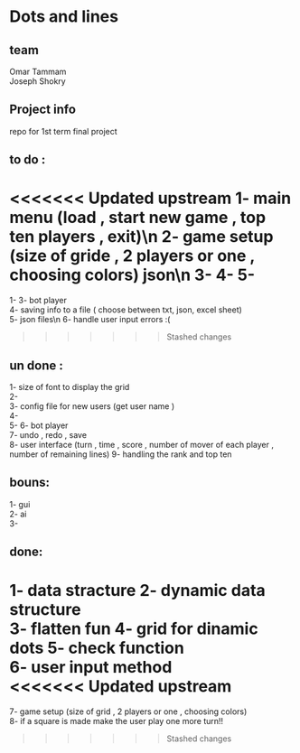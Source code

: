 # Dots and lines
 
## team
 Omar Tammam  
 Joseph Shokry  
 
## Project info
 repo for 1st term final project  
## to do : 

<<<<<<< Updated upstream
 1- main menu (load , start new game , top ten players , exit)\n
 2- game setup (size of gride , 2 players or one , choosing colors) json\n
 3- 
 4- 
 5- 
=======
 1- 
 3- bot player  
 4- saving info to a file ( choose between txt, json, excel sheet)  
 5- json files\n
 6- handle user input errors :(  
>>>>>>> Stashed changes

## un done :
 1- size of font to display the grid  
 2-  
 3- config file for new users (get user name )  
 4-    
 5- 
 6- bot player  
 7- undo , redo , save   
 8- user interface (turn , time , score , number of mover of each player , number of remaining lines) 
 9- handling the rank and top ten  


## bouns:  
 1- gui  
 2- ai  
 3-  


## done:
 1- data stracture
 2- dynamic data structure  
 3- flatten fun
 4- grid for dinamic dots
 5- check function  
 6- user input method  
<<<<<<< Updated upstream
=======
 7- game setup (size of grid , 2 players or one , choosing colors)  
 8- if a square is made make the user play one more turn!!  
>>>>>>> Stashed changes

